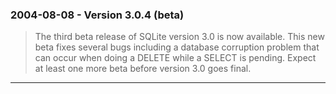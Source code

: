 ### 2004\-08\-08 \- Version 3\.0\.4 (beta)


> The third beta release of SQLite version 3\.0 is now available.
>  This new beta fixes several bugs including a database corruption
>  problem that can occur when doing a DELETE while a SELECT is pending.
>  Expect at least one more beta before version 3\.0 goes final.



---

